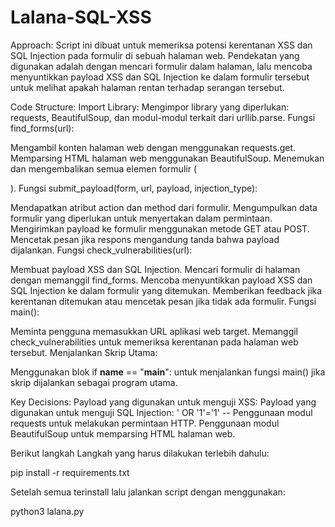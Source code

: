 # Lalana-SQL-XSS
Approach:
Script ini dibuat untuk memeriksa potensi kerentanan XSS dan SQL Injection pada formulir di sebuah halaman web. Pendekatan yang digunakan adalah dengan mencari formulir dalam halaman, lalu mencoba menyuntikkan payload XSS dan SQL Injection ke dalam formulir tersebut untuk melihat apakah halaman rentan terhadap serangan tersebut.

Code Structure:
Import Library:
Mengimpor library yang diperlukan: requests, BeautifulSoup, dan modul-modul terkait dari urllib.parse.
Fungsi find_forms(url):

Mengambil konten halaman web dengan menggunakan requests.get.
Memparsing HTML halaman web menggunakan BeautifulSoup.
Menemukan dan mengembalikan semua elemen formulir (<form>).
Fungsi submit_payload(form, url, payload, injection_type):

Mendapatkan atribut action dan method dari formulir.
Mengumpulkan data formulir yang diperlukan untuk menyertakan dalam permintaan.
Mengirimkan payload ke formulir menggunakan metode GET atau POST.
Mencetak pesan jika respons mengandung tanda bahwa payload dijalankan.
Fungsi check_vulnerabilities(url):

Membuat payload XSS dan SQL Injection.
Mencari formulir di halaman dengan memanggil find_forms.
Mencoba menyuntikkan payload XSS dan SQL Injection ke dalam formulir yang ditemukan.
Memberikan feedback jika kerentanan ditemukan atau mencetak pesan jika tidak ada formulir.
Fungsi main():

Meminta pengguna memasukkan URL aplikasi web target.
Memanggil check_vulnerabilities untuk memeriksa kerentanan pada halaman web tersebut.
Menjalankan Skrip Utama:

Menggunakan blok if __name__ == "__main__": untuk menjalankan fungsi main() jika skrip dijalankan sebagai program utama.

Key Decisions:
Payload yang digunakan untuk menguji XSS: <script>alert("XSS")</script>
Payload yang digunakan untuk menguji SQL Injection: ' OR '1'='1' --
Penggunaan modul requests untuk melakukan permintaan HTTP.
Penggunaan modul BeautifulSoup untuk memparsing HTML halaman web.


Berikut langkah Langkah yang harus dilakukan terlebih dahulu:

pip install -r requirements.txt

Setelah semua terinstall lalu jalankan script dengan menggunakan:


python3 lalana.py
